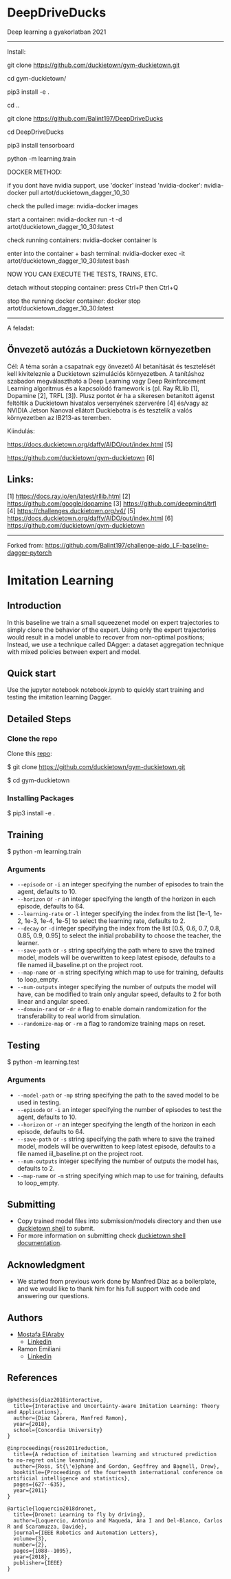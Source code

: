 # DeepDriveDucks
Deep learning a gyakorlatban 2021

---------------------------------------------------------------------

Install: 

git clone https://github.com/duckietown/gym-duckietown.git

cd gym-duckietown/

pip3 install -e .

cd ..

git clone https://github.com/Balint197/DeepDriveDucks

cd DeepDriveDucks

pip3 install tensorboard

python -m learning.train


DOCKER METHOD:

if you dont have nvidia support, use 'docker' instead 'nvidia-docker':
nvidia-docker pull artot/duckietown_dagger_10_30

check the pulled image:
nvidia-docker images

start a container:
nvidia-docker run -t -d artot/duckietown_dagger_10_30:latest

check running containers:
nvidia-docker container ls

enter into the container + bash terminal:
nvidia-docker exec -it artot/duckietown_dagger_10_30:latest bash

NOW YOU CAN EXECUTE THE TESTS, TRAINS, ETC.

detach without stopping container:
press Ctrl+P then Ctrl+Q

stop the running docker container:
docker stop artot/duckietown_dagger_10_30:latest 



---------------------------------------------------------------------

A feladat: 

Önvezető autózás a Duckietown környezetben
---------------------------------------------------------------------
Cél: A téma során a csapatnak egy önvezető AI betanítását és
tesztelését kell kiviteleznie a Duckietown szimulációs környezetben. A
tanításhoz szabadon megválasztható a  Deep Learning vagy Deep
Reinforcement Learning algoritmus és a kapcsolódó framework is (pl. Ray
RLlib [1], Dopamine [2], TRFL [3]). Plusz pontot ér ha a sikeresen
betanított ágenst feltöltik a Duckietown hivatalos versenyének
szerverére [4] és/vagy az NVIDIA Jetson Nanoval ellátott Duckiebotra is
és tesztelik a valós környezetben az IB213-as teremben. 

Kiindulás: 

https://docs.duckietown.org/daffy/AIDO/out/index.html [5]

https://github.com/duckietown/gym-duckietown [6]

Links:
------
[1] https://docs.ray.io/en/latest/rllib.html
[2] https://github.com/google/dopamine
[3] https://github.com/deepmind/trfl
[4] https://challenges.duckietown.org/v4/
[5] https://docs.duckietown.org/daffy/AIDO/out/index.html
[6] https://github.com/duckietown/gym-duckietown

---------------------------------------------------------------------

Forked from: https://github.com/Balint197/challenge-aido_LF-baseline-dagger-pytorch

# Imitation Learning

## Introduction

In this baseline we train a small squeezenet model on expert trajectories to simply clone the behavior of the expert.
Using only the expert trajectories would result in a model unable to recover from non-optimal positions; Instead, we use a technique called DAgger: a dataset aggregation technique with mixed policies between expert and model.

## Quick start

Use the jupyter notebook notebook.ipynb to quickly start training and testing the imitation learning Dagger.

## Detailed Steps

### Clone the repo

Clone this [repo](https://github.com/duckietown/gym-duckietown):

$ git clone https://github.com/duckietown/gym-duckietown.git

$ cd gym-duckietown

### Installing Packages

$ pip3 install -e .

## Training

$ python -m learning.train

### Arguments

* `--episode` or `-i` an integer specifying the number of episodes to train the agent, defaults to 10.
* `--horizon` or `-r` an integer specifying the length of the horizon in each episode, defaults to 64.
* `--learning-rate` or `-l` integer specifying the index from the list [1e-1, 1e-2, 1e-3, 1e-4, 1e-5] to select the learning rate, defaults to 2.
* `--decay` or `-d` integer specifying the index from the list [0.5, 0.6, 0.7, 0.8, 0.85, 0.9, 0.95] to select the initial probability to choose the teacher, the learner.
* `--save-path` or `-s` string specifying the path where to save the trained model, models will be overwritten to keep latest episode, defaults to a file named iil_baseline.pt on the project root.
* `--map-name` or `-m` string  specifying which map to use for training, defaults to loop_empty.
* `--num-outputs` integer specifying the number of outputs the model will have, can be modified to train only angular speed, defaults to 2 for both linear and angular speed.
* `--domain-rand` or `-dr` a flag to enable domain randomization for the transferability to real world from simulation.
* `--randomize-map` or `-rm` a flag to randomize training maps on reset.

## Testing

$ python -m learning.test

### Arguments

* `--model-path` or `-mp` string specifying the path to the saved model to be used in testing.
* `--episode` or `-i` an integer specifying the number of episodes to test the agent, defaults to 10.
* `--horizon` or `-r` an integer specifying the length of the horizon in each episode, defaults to 64.
* `--save-path` or `-s` string specifying the path where to save the trained model, models will be overwritten to keep latest episode, defaults to a file named iil_baseline.pt on the project root.
* `--num-outputs` integer specifying the number of outputs the model has, defaults to 2.
* `--map-name` or `-m` string  specifying which map to use for training, defaults to loop_empty.

## Submitting 
* Copy trained model files into submission/models directory and then use [duckietown shell](https://github.com/duckietown/duckietown-shell) to submit. 
* For more information on submitting check [duckietown shell documentation](https://docs.duckietown.org/DT19/AIDO/out/cli.html).

## Acknowledgment

* We started from previous work done by Manfred Díaz as a boilerplate, and we would like to thank him for his full support with code and answering our questions.

## Authors

* [Mostafa ElAraby ](https://www.mostafaelaraby.com/)
  + [Linkedin](https://linkedin.com/in/mostafaelaraby)
* Ramon Emiliani
  + [Linkedin](https://www.linkedin.com/in/ramonemiliani)

## References

``` 

@phdthesis{diaz2018interactive,
  title={Interactive and Uncertainty-aware Imitation Learning: Theory and Applications},
  author={Diaz Cabrera, Manfred Ramon},
  year={2018},
  school={Concordia University}
}

@inproceedings{ross2011reduction,
  title={A reduction of imitation learning and structured prediction to no-regret online learning},
  author={Ross, St{\'e}phane and Gordon, Geoffrey and Bagnell, Drew},
  booktitle={Proceedings of the fourteenth international conference on artificial intelligence and statistics},
  pages={627--635},
  year={2011}
}

@article{loquercio2018dronet,
  title={Dronet: Learning to fly by driving},
  author={Loquercio, Antonio and Maqueda, Ana I and Del-Blanco, Carlos R and Scaramuzza, Davide},
  journal={IEEE Robotics and Automation Letters},
  volume={3},
  number={2},
  pages={1088--1095},
  year={2018},
  publisher={IEEE}
}
```
